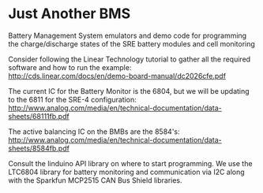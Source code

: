 # Just Another BMS
Battery Management System emulators and demo code for programming the charge/discharge states of the SRE battery modules and cell monitoring  

Consider following the Linear Technology tutorial to gather all the required software and how to run the example:  
http://cds.linear.com/docs/en/demo-board-manual/dc2026cfe.pdf  

The current IC for the Battery Monitor is the 6804, but we will be updating to the 6811 for the SRE-4 configuration:
http://www.analog.com/media/en/technical-documentation/data-sheets/68111fb.pdf

The active balancing IC on the BMBs are the 8584's:
http://www.analog.com/media/en/technical-documentation/data-sheets/8584fb.pdf

Consult the linduino API library on where to start programming. We use the LTC6804 library for battery monitoring and communication via I2C along with the Sparkfun MCP2515 CAN Bus Shield libraries. 
